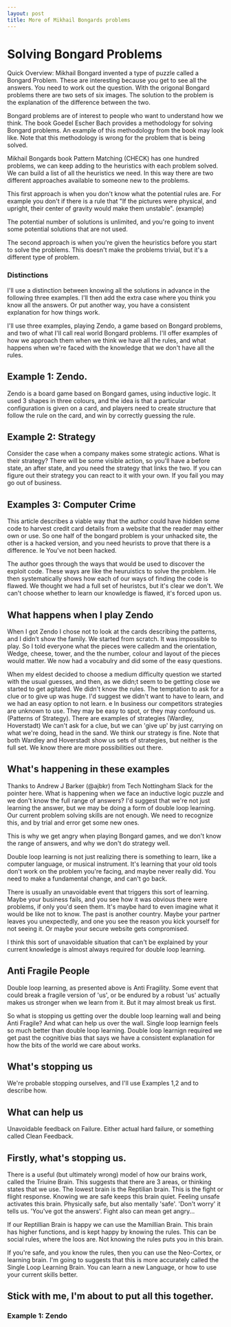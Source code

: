 ```yaml
---
layout: post
title: More of Mikhail Bongards problems
---
```


# Solving Bongard Problems
Quick Overview:
Mikhail Bongard invented a type of puzzle called a Bongard Problem. These are interesting because you get to see all the answers. You need to work out the question. With the origonal Bongard problems there are two sets of six images. The solution to the problem is the explanation of the difference between the two.

Bongard problems are of interest to people who want to understand how we think. The book Goedel Escher Bach provides a methodology for solving Bongard problems.
An example of this methodology from the book may look like. Note that this methodology is wrong for the problem that is being solved.

Mikhail Bongards book Pattern Matching (CHECK) has one hundred problems, we can keep adding to the heuristics with each problem solved. We can build a list of all the heuristics we need. In this way there are two different approaches available to someone new to the problems.

This first approach is when you don't know what the potential rules are. For example you don't if there is a rule that "If the pictures were physical, and upright, their center of gravity would make them unstable". (example)

The potential number of solutions is unlimited, and you're going to invent some potential solutions that are not used.

The second approach is when you're given the heuristics before you start to solve the problems. This doesn't make the problems trivial, but it's a different type of problem.

### Distinctions
I'll use a distinction between knowing all the solutions in advance in the following three examples. I'll then add the extra case where you think you know all the answers. Or put another way, you have a consistent explanation for how things work.

I'll use three examples, playing Zendo, a game based on Bongard problems, and two of what I'll call real world Bongard problems. I'll offer examples of how we approach them when we think we have all the rules, and what happens when we're faced with the knowledge that we don't have all the rules.

## Example 1: Zendo.
Zendo is a board game based on Bongard games, using inductive logic. It used 3 shapes in three colours, and the idea is that a particular configuration is given on a card, and players need to create structure that follow the rule on the card, and win by correctly guessing the rule.

## Example 2: Strategy
Consider the case when a company makes some strategic actions. What is their strategy? There will be some visible action, so you'll have a before state, an after state, and you need the strategy that links the two.
If you can figure out their strategy you can react to it with your own. If you fail you may go out of business.

## Examples 3: Computer Crime
This article describes a viable way that the author could have hidden some code to harvest credit card details from a website that the reader may either own or use. So one half of the bongard problem is your unhacked site, the other is a hacked version, and you need heurists to prove that there is a difference. Ie You've not been hacked.

The author goes through the ways that would be used to discover the exploit code. These ways are like the heuruistics to solve the problem.
He then systematically shows how each of our ways of finding the code is flawed. We thought we had a full set of heuristcs, but it's clear we don't.  We can't choose whether to learn our knowledge is flawed, it's forced upon us.

## What happens when I play Zendo
When I got Zendo I chose not to look at the cards describing the patterns, and I didn't show the family. We started from scratch. It was impossible to play. So I told everyone what the pieces were calledm and the orientation, Wedge, cheese, tower, and the the number, colour and layout of the pieces would matter. We now had a vocabulry and did some of the easy questions.

When my eldest decided to choose a medium difficulty question we started with the usual guesses, and then, as we didn;t seem to be getting close we started to get agitated. We didn't know the rules. The temptation to ask for a clue or to give up was huge. I'd suggest we didn't want to have to learn, and we had an easy option to not learn.
e
In business our competitors strategies are unknown to use. They may be easy to spot, or they may confound us.(Patterns of Strategy). There are examples of strategies (Wardley, Hoverstadt) We can't ask for a clue, but we can 'give up' by just carrying on what we're doing, head in the sand. We think our strategy is fine. Note that both Wardley and Hoverstadt show us sets of strategies, but neither is the full set. We know there are more possibilities out there.


## What's happening in these examples
Thanks to Andrew J Barker (@ajbkr) from Tech Nottingham Slack for the pointer here.
What is happening when we face an inductive logic puzzle and we don't know the full range of answers? I'd suggest that we're not just learning the answer, but we may be doing a form of double loop learning. Our current problem solving skills are not enough. We need to recognize this, and by trial and error get some new ones.

This is why we get angry when playing Bongard games, and we don't know the range of answers, and why we don't do strategy well.

Double loop learning is not just realizing there is something to learn, like a computer language, or musical instrument. It's learning that your old tools don't work on the problem you're facing, and maybe never really did. You need to make a fundamental change, and can't go back.

There is usually an unavoidable event that triggers this sort of learning. Maybe your business fails, and you see how it was obvious there were problems, if only you'd seen them. It's maybe hard to even imagine what it would be like not to know. The past is another country. Maybe your partner leaves you unexpectedly, and one you see the reason you kick yourself for not seeing it. Or maybe your secure website gets compromised.

I think this sort of unavoidable situation that can't be explained by your current knowledge is almost always required for double loop learning.

## Anti Fragile People
Double loop learning, as presented above is Anti Fragility. Some event that could break a fragile version of 'us', or be endured by a robust 'us' actually makes us stronger when we learn from it. But it may almost break us first.

So what is stopping us getting over the double loop learning wall and being Anti Fragile? And what can help us over the wall.
Single loop learnign feels so much better than double loop learning. Double loop learnign required we get past the cognitive bias that says we have a consistent explanation for how the bits of the world we care about works.


## What's stopping us

We're probable stopping ourselves, and I'll use Examples 1,2 and to describe how.

## What can help us

Unavoidable feedback on Failure. Either actual hard failure, or something called Clean Feedback.


## Firstly, what's stopping us.
There is a useful (but ultimately wrong) model of how our brains work, called the Triuine Brain. This suggests that there are 3 areas, or thinking states that we use. The lowest brain is the Reptilian brain. This is the fight or flight response. Knowing we are safe keeps this brain quiet. Feeling unsafe activates this brain. Physically safe, but also mentally 'safe'. 'Don't worry' it tells us. 'You've got the answers'. Fight also can mean get angry...

If our Reptillian Brain is happy we can use the Mamillian Brain. This brain has higher functions, and is kept happy by knowing the rules. This can be social rules, where the loos are. Not knowing the rules puts you in this brain.

If you're safe, and you know the rules, then you can use the Neo-Cortex, or learning brain. I'm going to suggests that this is more accurately called the Single Loop Learning Brain. You can learn a new Language, or how to use your current skills better.

## Stick with me, I'm about to put all this together.

### Example 1: Zendo
